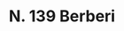 ---
title: "N. 139 Berberi"
permalink: "/edition/plant139/"
plant-name: "N. 139"
plant-number: "139"
plant-xml: "/assets/xml/plant139.xml"
plant-img1: "/assets/img/plant139_verso.jpg"
plant-img2: "/assets/img/plant139.jpg"
plant-title: "N. 139 Berberi"
plant-wfo-link: "http://www.worldfloraonline.org/taxon/wfo-0000564027"
plant-kew-link: ""
plant-taxon-content: "Berberis vulgaris L."
layout: single-xml
---